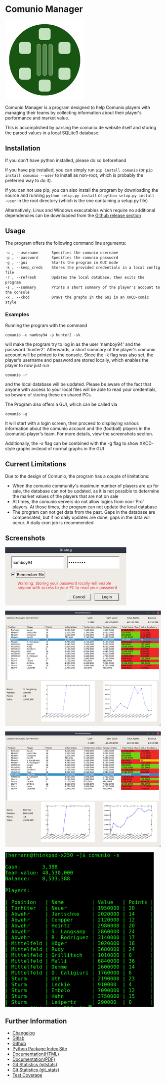 # Comunio Manager
![Logo](comunio/resources/logo/logo_256.png)

Comunio Manager is a program designed to help Comunio players with managing their
teams by collecting information about their player's performance and market value.

This is accomplished by parsing the comunio.de website itself and storing the
parsed values in a local SQLite3 database.

## Installation

If you don't have python installed, please do so beforehand

If you have pip installed, you can simply run ```pip install comunio```
(or ```pip install comunio --user``` to install as non-root, which is probably
the preferred way to do it). 

If you can not use pip, you can also install the program by downloading the source
and running ```python setup.py install``` or ```python setup.py install --user```
in the root directory (which is the one containing a setup.py file)

Alternatively, Linux and Windows executables which require no additional dependencies
can be downloaded from the [Github release section](https://github.com/namboy94/comunio-manager/releases)

## Usage

The program offers the following command line arguments:

    -u , --username      Specifies the comunio username
    -p , --password      Specifies the comunio password
    -g , --gui           Starts the program in GUI mode
    -k , --keep_creds    Stores the provided credentials in a local config file
    -r , --refresh       Updates the local database, then exits the program
    -s , --summary       Prints a short summary of the player's account to the console
    -x , --xkcd          Draws the graphs in the GUI in an XKCD-comic style
    
### Examples

Running the program with the command

    comunio -u namboy94 -p hunter2 -sk
    
will make the program try to log in as the user 'namboy94' and the password
'hunter2'. Afterwards, a short summary of the player's comunio account will be printed
to the console. Since the -k flag was also set, the player's username and password
are stored locally, which enables the player to now just run

    comunio -r
    
and the local database will be updated. Please be aware of the fact that anyone 
with access to your local files will be able to read your credentials, so beware
of storing these on shared PCs.

The Program also offers a GUI, which can be called via

    comunio -g
    
It will start with a login screen, then proceed to displaying various information
about the comunio account and the (football) players in the (comunio) player's
team. For more details, view the screenshots section.

Additionally, the -x flag can be combined with the -g flag to show XKCD-style
graphs instead of normal graphs in the GUI

## Current Limitations

Due to the design of Comunio, the program has a couple of limitations:

  - When the comunio community's maximum number of players are up for sale, the database can not be updated,
    as it is not possible to determine the market values of the players that are not on sale
  - At times, the comunio servers do not allow logins from non-'Pro' players. At those times,
    the program can not update the local database
  - The program can not get data from the past. Gaps in the database are compensated, but
    if no daily updates are done, gaps in the data will occur. A daily cron job is recommended

## Screenshots

![The Login Screen](comunio/resources/screenshots/login.png)

![The Main Window](comunio/resources/screenshots/gui_normal.png)

![Using the XKCD graphs](comunio/resources/screenshots/gui_xkcd.png)

![CLI Summary](comunio/resources/screenshots/cli.png)

## Further Information

* [Changelog](https://gitlab.namibsun.net/namboy94/comunio-manager/raw/master/CHANGELOG)
* [Gitlab](https://gitlab.namibsun.net/namboy94/comunio-manager)
* [Github](https://github.com/namboy94/comunio-manager)
* [Python Package Index Site](https://pypi.python.org/pypi/comunio)
* [Documentation(HTML)](https://docs.namibsun.net/html_docs/comunio-manager/index.html)
* [Documentation(PDF)](https://docs.namibsun.net/pdf_docs/comunio-manager.pdf)
* [Git Statistics (gitstats)](https://gitstats.namibsun.net/gitstats/comunio-manager/index.html)
* [Git Statistics (git_stats)](https://gitstats.namibsun.net/git_stats/comunio-manager/index.html)
* [Test Coverage](https://coverage.namibsun.net/comunio-manager/index.html)
